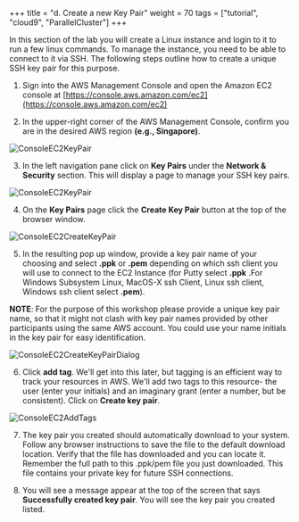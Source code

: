 +++
title = "d. Create a new Key Pair"
weight = 70
tags = ["tutorial", "cloud9", "ParallelCluster"]
+++

In this section of the lab you will create a Linux instance and login to it to run a few linux commands. To manage the instance, you need to be able to connect to it via SSH. The following steps outline how to create a unique SSH key pair for this purpose.

1.	Sign into the AWS Management Console and open the Amazon EC2 console at 
[https://console.aws.amazon.com/ec2](https://console.aws.amazon.com/ec2)

2.	In the upper-right corner of the AWS Management Console, confirm you are in the desired AWS region **(e.g., Singapore)**.

![ConsoleEC2KeyPair](/images/hpc-aws-parallelcluster-workshop/ConsoleRegion.png)

3.	In the left navigation pane click on **Key Pairs** under the **Network & Security** section.  This will display a page to manage your SSH key pairs. 

![ConsoleEC2KeyPair](/images/hpc-aws-parallelcluster-workshop/EC2KeyPair.png)


4.	On the **Key Pairs** page click the **Create Key Pair** button at the top of the browser window.

![ConsoleEC2CreateKeyPair](/images/hpc-aws-parallelcluster-workshop/EC2CreateKeyPair.png)

5.	In the resulting pop up window, provide a key pair name of your choosing and select **.ppk** or **.pem** depending on which ssh client you will use to connect to the EC2 Instance (for Putty select **.ppk** .For  Windows Subsystem Linux, MacOS-X ssh Client, Linux ssh client,  Windows ssh client select **.pem**).  


**NOTE**: For the purpose of this workshop please provide a unique key pair name, so that it might not clash with key pair names provided by other participants using the same AWS account. You could use your name initials in the key pair for easy identification.


![ConsoleEC2CreateKeyPairDialog](/images/hpc-aws-parallelcluster-workshop/EC2CreateKeyPairDialog.png)

6.  Click **add tag**. We'll get into this later, but tagging is an efficient way to track your resources in AWS. We'll add two tags to this resource- the user (enter your initials) and an imaginary grant (enter a number, but be consistent). Click on **Create key pair**.  
  
  
![ConsoleEC2AddTags](/images/hpc-aws-parallelcluster-workshop/ConsoleEC2AddTags.png)
  
7.	The key pair you created should automatically download to your system.  Follow any browser instructions to save the file to the default download location.  Verify that the file has downloaded and you can locate it. Remember the full path to this .ppk/pem file you just downloaded. This file contains your private key for future SSH connections. 
  
8.	You will see a message appear at the top of the screen that says **Successfully created key pair**.  You will see the key pair you created listed.

